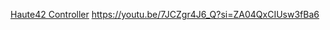 [Haute42 Controller](https://www.aliexpress.com/item/1005008388896014.html?spm=a2g0o.productlist.main.4.6114mCMXmCMXeb&algo_pvid=3567e5ba-11f6-4ec8-b780-c89eda507c1f&algo_exp_id=3567e5ba-11f6-4ec8-b780-c89eda507c1f-3&pdp_ext_f=%7B"order"%3A"114"%2C"eval"%3A"1"%7D&pdp_npi=4%40dis%21RON%21634.79%21320.97%21%21%21137.61%2169.58%21%402103956a17476908296194554e782a%2112000044821785112%21sea%21RO%210%21ABX&curPageLogUid=pKU9xIIyV6E7&utparam-url=scene%3Asearch%7Cquery_from%3A)
https://youtu.be/7JCZgr4J6_Q?si=ZA04QxCIUsw3fBa6

